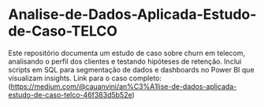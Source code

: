 # Analise-de-Dados-Aplicada-Estudo-de-Caso-TELCO
Este repositório documenta um estudo de caso sobre churn em telecom, analisando o perfil dos clientes e testando hipóteses de retenção. Inclui scripts em SQL para segmentação de dados e dashboards no Power BI que visualizam insights. Link para o caso completo: (https://medium.com/@cauanvini/an%C3%A1lise-de-dados-aplicada-estudo-de-caso-telco-46f383d5b52e)
